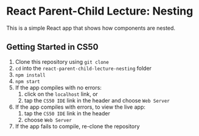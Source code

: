 # React Parent-Child Lecture: Nesting

This is a simple React app that shows how components are nested.

## Getting Started in CS50

1. Clone this repository using `git clone`
2. `cd` into the `react-parent-child-lecture-nesting` folder
3. `npm install`
4. `npm start`
5. If the app compiles with no errors:
    1. click on the `localhost` link, or
    2. tap the `CS50 IDE` link in the header and choose `Web Server`
6. If the app compiles with errors, to view the live app:
    1. tap the `CS50 IDE` link in the header
    2. choose `Web Server`
7. If the app fails to compile, re-clone the repository
